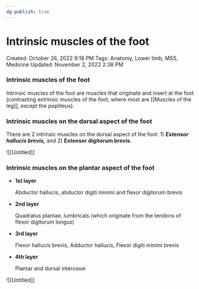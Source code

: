 ```yaml
---
dg-publish: true
---
```


# Intrinsic muscles of the foot

Created: October 26, 2022 9:18 PM
Tags: Anatomy, Lower limb, MSS, Medicine
Updated: November 2, 2022 2:38 PM

### Intrinsic muscles of the foot

Intrinsic muscles of the foot are muscles that originate and insert at the foot (contrasting extrinsic muscles of the foot, where most are [[Muscles of the leg]], except the popliteus).

### Intrinsic muscles on the dorsal aspect of the foot

There are 2 intrinsic muscles on the dorsal aspect of the foot: 1) *****************************Extensor hallucis brevis,***************************** and 2) **************************Extensor digitorum brevis.**************************

![[Untitled]]

### Intrinsic muscles on the plantar aspect of the foot

- ******************1st layer******************
    
    Abductor hallucis, abductor digiti minimi and flexor digitorum brevis
    
- **********2nd layer**********
    
    Quadratus plantae, lumbricals (which originate from the tendons of flexor digitorum longus)
    
- **************3rd layer**************
    
    Flexor hallucis brevis, Adductor hallucis, Flexor digiti minimi brevis
    
- ******************4th layer******************
    
    Plantar and dorsal interossei
    

![[Untitled]]